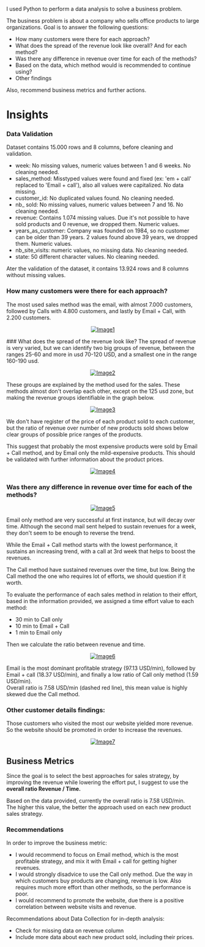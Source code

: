 I used Python to perform a data analysis to solve a business problem.

The business problem is about a company who sells office products to large organizations.
Goal is to answer the following questions:
- How many customers were there for each approach?
- What does the spread of the revenue look like overall? And for each method?
- Was there any difference in revenue over time for each of the methods?
- Based on the data, which method would is recommended to continue using?
- Other findings

Also, recommend business metrics and further actions.

# Insights

### Data Validation

Dataset contains 15.000 rows and 8 columns, before cleaning and validation.

- week: No missing values, numeric values between 1 and 6 weeks. No cleaning needed.
- sales_method: Misstyped values were found and fixed (ex: 'em + call' replaced to 'Email + call'), also  all values were capitalized. No data missing.
- customer_id: No duplicated values found. No cleaning needed.
- nb_ sold: No missing values, numeric values between 7 and 16. No cleaning needed. 
- revenue: Contains 1.074 missing values. Due it's not possible to have sold products and 0 revenue, we dropped them. Numeric values.
- years_as_customer: Company was founded on 1984, so no customer can be older than 39 years. 2 values found above 39 years, we dropped them. Numeric values.
- nb_site_visits: numeric values, no missing data. No cleaning needed.
- state: 50 different character values. No cleaning needed.

Ater the validation of the dataset, it contains 13.924 rows and 8 columns without missing values.

### How many customers were there for each approach?
The most used sales method was the email, with almost 7.000 customers, followed by Calls with 4.800 customers, and lastly by Email + Call, with 2.200 customers.
<p align="center">
<a href="https://imgbb.com/"><img src="https://i.ibb.co/zQfdtDm/Image1.png" alt="Image1" border="0"></a>
</p>
### What does the spread of the revenue look like?
The spread of revenue is very varied, but we can identify two big groups of revenue, between the ranges 25-60 and more in usd 70-120 USD, and a smallest one in the range 160-190 usd.
<p align="center">
<a href="https://imgbb.com/"><img src="https://i.ibb.co/4pWtk9v/Image2.png" alt="Image2" border="0"></a>
</p>

These groups are explained by the method used for the sales. These methods almost don't overlap each other, except on the 125 usd zone, but making the revenue groups identifiable in the graph below.
<p align="center">
<a href="https://imgbb.com/"><img src="https://i.ibb.co/b2PSs8c/Image3.png" alt="Image3" border="0"></a>
</p>

We don't have register of the price of each product sold to each customer, but the ratio of revenue over number of new products sold shows below clear groups of possible price ranges of the products.

This suggest that probably the most expensive products were sold by Email + Call method, and by Email only the mild-expensive products. This should be validated with further information about the product prices.
<p align="center">
<a href="https://imgbb.com/"><img src="https://i.ibb.co/nmCYW0R/Image4.png" alt="Image4" border="0"></a>
</p>

### Was there any difference in revenue over time for each of the methods?
<p align="center">
<a href="https://imgbb.com/"><img src="https://i.ibb.co/1fFYW3y/Image5.png" alt="Image5" border="0"></a>
</p>

Email only method are very successful at first instance, but will decay over time. Although the second mail sent helped to sustain revenues for a week, they don't seem to be enough to reverse the trend.

While the Email + Call method starts with the lowest performance, it sustains an increasing trend, with a call at 3rd week that helps to boost the revenues.

The Call method have sustained revenues over the time, but low. Being the Call method the one who requires lot of efforts, we should question if it worth.

To evaluate the performance of each sales method in relation to their effort, based in the information provided, we assigned a time effort value to each method:
-  30 min to Call only
-  10 min to Email + Call
-  1 min to Email only

Then we calculate the ratio between revenue and time.
<p align="center">
<a href="https://imgbb.com/"><img src="https://i.ibb.co/myWZGQ2/Image6.png" alt="Image6" border="0"></a>
</p>

Email is the most dominant profitable strategy (97.13 USD/min), followed by Email + call (18.37 USD/min), and finally a low ratio of Call only method (1.59 USD/min).  
Overall ratio is 7.58 USD/min (dashed red line), this mean value is highly skewed due the Call method.

### Other customer details findings:

Those customers who visited the most our website yielded more revenue. So the website should be promoted in order to increase the revenues.
<p align="center">
<a href="https://imgbb.com/"><img src="https://i.ibb.co/hcrTRmd/Image7.png" alt="Image7" border="0"></a>
</p>

## Business Metrics

Since the goal is to select the best approaches for sales strategy, by improving the revenue while lowering the effort put, I suggest to use the **overall ratio Revenue / Time.**

Based on the data provided, currently the overall ratio is 7.58 USD/min.  
The higher this value, the better the approach used on each new product sales strategy.

### Recommendations

In order to improve the business metric:
- I would recommend to focus on Email method, which is the most profitable strategy, and mix it with Email + call for getting 		higher revenues.
- I would strongly disadvice to use the Call only method. Due the way in which customers buy products are changing, revenue is 		low. Also requires much more effort than other methods, so the performance is poor.
- I would recommend to promote the website, due there is a positive correlation between website visits and revenue.

Recommendations about Data Collection for in-depth analysis:
   * Check for missing data on revenue column
   * Include more data about each new product sold, including their prices.
